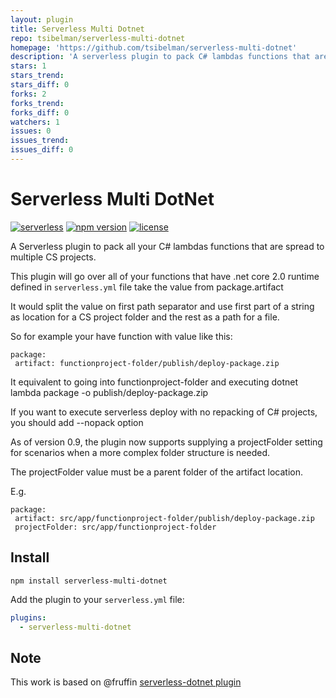 ```yaml
---
layout: plugin
title: Serverless Multi Dotnet
repo: tsibelman/serverless-multi-dotnet
homepage: 'https://github.com/tsibelman/serverless-multi-dotnet'
description: 'A serverless plugin to pack C# lambdas functions that are spread to multiple CS projects.'
stars: 1
stars_trend: 
stars_diff: 0
forks: 2
forks_trend: 
forks_diff: 0
watchers: 1
issues: 0
issues_trend: 
issues_diff: 0
---
```



# Serverless Multi DotNet

[![serverless](http://public.serverless.com/badges/v3.svg)](http://www.serverless.com)
[![npm version](https://badge.fury.io/js/serverless-multi-dotnet.svg)](https://badge.fury.io/js/serverless-multi-dotnet)
[![license](https://img.shields.io/npm/l/serverless-multi-dotnet.svg)](https://www.npmjs.com/package/serverless-multi-dotnet)

A Serverless plugin to pack all your C# lambdas functions that are spread to multiple CS projects.

This plugin will go over all of your functions that have .net core 2.0 runtime defined in `serverless.yml` file take the value from package.artifact 

It would split the value on first path separator and use first part of a string as location for a CS project folder and the rest as a path for a file. 

So for example your have function with value like this:

```
package:
 artifact: functionproject-folder/publish/deploy-package.zip
```
It equivalent to going into functionproject-folder and executing dotnet lambda package -o publish/deploy-package.zip

If you want to execute serverless deploy with no repacking of C# projects, you should add --nopack option

As of version 0.9, the plugin now supports supplying a projectFolder setting for scenarios when a more complex folder structure is needed. 

The projectFolder value must be a parent folder of the artifact location.

E.g.

```
package:
 artifact: src/app/functionproject-folder/publish/deploy-package.zip
 projectFolder: src/app/functionproject-folder 
```

## Install

```
npm install serverless-multi-dotnet
```

Add the plugin to your `serverless.yml` file:

```yaml
plugins:
  - serverless-multi-dotnet
```

## Note
This work is based on @fruffin [serverless-dotnet plugin](https://github.com/fruffin/serverless-dotnet)

